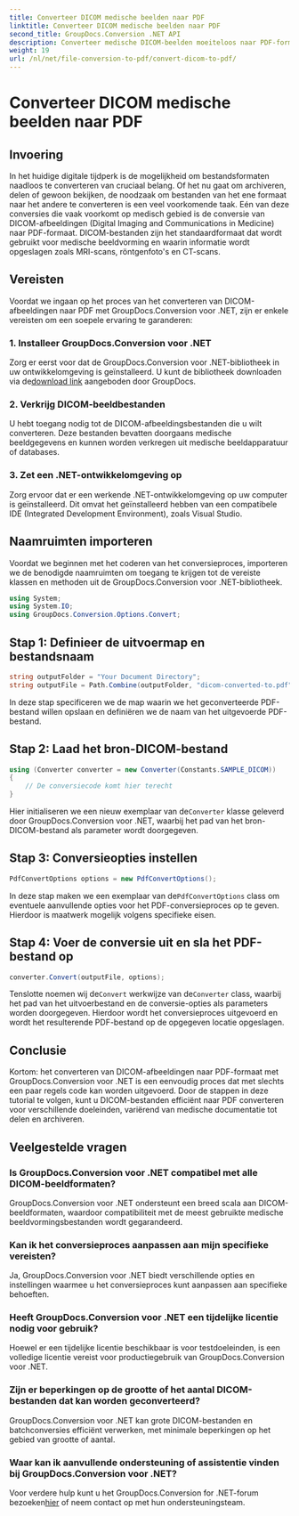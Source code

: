 ```yaml
---
title: Converteer DICOM medische beelden naar PDF
linktitle: Converteer DICOM medische beelden naar PDF
second_title: GroupDocs.Conversion .NET API
description: Converteer medische DICOM-beelden moeiteloos naar PDF-formaat met GroupDocs.Conversion voor .NET. Flexibele, efficiënte en aanpasbare conversie-oplossing.
weight: 19
url: /nl/net/file-conversion-to-pdf/convert-dicom-to-pdf/
---
```


# Converteer DICOM medische beelden naar PDF

## Invoering
In het huidige digitale tijdperk is de mogelijkheid om bestandsformaten naadloos te converteren van cruciaal belang. Of het nu gaat om archiveren, delen of gewoon bekijken, de noodzaak om bestanden van het ene formaat naar het andere te converteren is een veel voorkomende taak. Eén van deze conversies die vaak voorkomt op medisch gebied is de conversie van DICOM-afbeeldingen (Digital Imaging and Communications in Medicine) naar PDF-formaat. DICOM-bestanden zijn het standaardformaat dat wordt gebruikt voor medische beeldvorming en waarin informatie wordt opgeslagen zoals MRI-scans, röntgenfoto's en CT-scans.
## Vereisten
Voordat we ingaan op het proces van het converteren van DICOM-afbeeldingen naar PDF met GroupDocs.Conversion voor .NET, zijn er enkele vereisten om een soepele ervaring te garanderen:
### 1. Installeer GroupDocs.Conversion voor .NET
 Zorg er eerst voor dat de GroupDocs.Conversion voor .NET-bibliotheek in uw ontwikkelomgeving is geïnstalleerd. U kunt de bibliotheek downloaden via de[download link](https://releases.groupdocs.com/conversion/net/) aangeboden door GroupDocs.
### 2. Verkrijg DICOM-beeldbestanden
U hebt toegang nodig tot de DICOM-afbeeldingsbestanden die u wilt converteren. Deze bestanden bevatten doorgaans medische beeldgegevens en kunnen worden verkregen uit medische beeldapparatuur of databases.
### 3. Zet een .NET-ontwikkelomgeving op
Zorg ervoor dat er een werkende .NET-ontwikkelomgeving op uw computer is geïnstalleerd. Dit omvat het geïnstalleerd hebben van een compatibele IDE (Integrated Development Environment), zoals Visual Studio.

## Naamruimten importeren
Voordat we beginnen met het coderen van het conversieproces, importeren we de benodigde naamruimten om toegang te krijgen tot de vereiste klassen en methoden uit de GroupDocs.Conversion voor .NET-bibliotheek.
```csharp
using System;
using System.IO;
using GroupDocs.Conversion.Options.Convert;
```
## Stap 1: Definieer de uitvoermap en bestandsnaam
```csharp
string outputFolder = "Your Document Directory";
string outputFile = Path.Combine(outputFolder, "dicom-converted-to.pdf");
```
In deze stap specificeren we de map waarin we het geconverteerde PDF-bestand willen opslaan en definiëren we de naam van het uitgevoerde PDF-bestand.
## Stap 2: Laad het bron-DICOM-bestand
```csharp
using (Converter converter = new Converter(Constants.SAMPLE_DICOM))
{
    // De conversiecode komt hier terecht
}
```
 Hier initialiseren we een nieuw exemplaar van de`Converter` klasse geleverd door GroupDocs.Conversion voor .NET, waarbij het pad van het bron-DICOM-bestand als parameter wordt doorgegeven.
## Stap 3: Conversieopties instellen
```csharp
PdfConvertOptions options = new PdfConvertOptions();
```
 In deze stap maken we een exemplaar van de`PdfConvertOptions` class om eventuele aanvullende opties voor het PDF-conversieproces op te geven. Hierdoor is maatwerk mogelijk volgens specifieke eisen.
## Stap 4: Voer de conversie uit en sla het PDF-bestand op
```csharp
converter.Convert(outputFile, options);
```
 Tenslotte noemen wij de`Convert` werkwijze van de`Converter` class, waarbij het pad van het uitvoerbestand en de conversie-opties als parameters worden doorgegeven. Hierdoor wordt het conversieproces uitgevoerd en wordt het resulterende PDF-bestand op de opgegeven locatie opgeslagen.

## Conclusie
Kortom: het converteren van DICOM-afbeeldingen naar PDF-formaat met GroupDocs.Conversion voor .NET is een eenvoudig proces dat met slechts een paar regels code kan worden uitgevoerd. Door de stappen in deze tutorial te volgen, kunt u DICOM-bestanden efficiënt naar PDF converteren voor verschillende doeleinden, variërend van medische documentatie tot delen en archiveren.
## Veelgestelde vragen
### Is GroupDocs.Conversion voor .NET compatibel met alle DICOM-beeldformaten?
GroupDocs.Conversion voor .NET ondersteunt een breed scala aan DICOM-beeldformaten, waardoor compatibiliteit met de meest gebruikte medische beeldvormingsbestanden wordt gegarandeerd.
### Kan ik het conversieproces aanpassen aan mijn specifieke vereisten?
Ja, GroupDocs.Conversion voor .NET biedt verschillende opties en instellingen waarmee u het conversieproces kunt aanpassen aan specifieke behoeften.
### Heeft GroupDocs.Conversion voor .NET een tijdelijke licentie nodig voor gebruik?
Hoewel er een tijdelijke licentie beschikbaar is voor testdoeleinden, is een volledige licentie vereist voor productiegebruik van GroupDocs.Conversion voor .NET.
### Zijn er beperkingen op de grootte of het aantal DICOM-bestanden dat kan worden geconverteerd?
GroupDocs.Conversion voor .NET kan grote DICOM-bestanden en batchconversies efficiënt verwerken, met minimale beperkingen op het gebied van grootte of aantal.
### Waar kan ik aanvullende ondersteuning of assistentie vinden bij GroupDocs.Conversion voor .NET?
 Voor verdere hulp kunt u het GroupDocs.Conversion for .NET-forum bezoeken[hier](https://forum.groupdocs.com/c/conversion/11) of neem contact op met hun ondersteuningsteam.